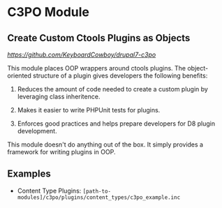 # C3PO Module
## Create Custom Ctools Plugins as Objects

_https://github.com/KeyboardCowboy/drupal7-c3po_

This module places OOP wrappers around ctools plugins.  The object-oriented
structure of a plugin gives developers the following benefits:
 
1. Reduces the amount of code needed to create a custom plugin by leveraging
   class inheritence.

1. Makes it easier to write PHPUnit tests for plugins.
 
1. Enforces good practices and helps prepare developers for D8 plugin
   development. 

This module doesn't do anything out of the box.  It simply provides a framework
for writing plugins in OOP.
 
## Examples
- Content Type Plugins: `[path-to-modules]/c3po/plugins/content_types/c3po_example.inc`

